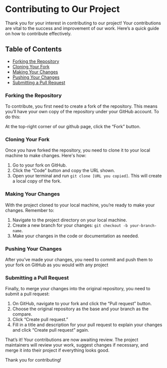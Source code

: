 # Contributing to Our Project

Thank you for your interest in contributing to our project! Your contributions are vital to the success and improvement of our work. Here’s a quick guide on how to contribute effectively.

## Table of Contents

- [Forking the Repository](#forking-the-repository)
- [Cloning Your Fork](#cloning-your-fork)
- [Making Your Changes](#making-your-changes)
- [Pushing Your Changes](#pushing-your-changes)
- [Submitting a Pull Request](#submitting-a-pull-request)

### Forking the Repository

To contribute, you first need to create a fork of the repository. This means you’ll have your own copy of the repository under your GitHub account. To do this:

At the top-right corner of our github page, click the “Fork” button.

### Cloning Your Fork

Once you have forked the repository, you need to clone it to your local machine to make changes. Here's how:

1. Go to your fork on GitHub.
2. Click the “Code” button and copy the URL shown.
3. Open your terminal and run `git clone [URL you copied]`. This will create a local copy of the fork.

### Making Your Changes

With the project cloned to your local machine, you’re ready to make your changes. Remember to:

1. Navigate to the project directory on your local machine.
2. Create a new branch for your changes: `git checkout -b your-branch-name`.
3. Make your changes in the code or documentation as needed.

### Pushing Your Changes

After you’ve made your changes, you need to commit and push them to your fork on GitHub as you would with any project

### Submitting a Pull Request

Finally, to merge your changes into the original repository, you need to submit a pull request:

1. On GitHub, navigate to your fork and click the “Pull request” button.
2. Choose the original repository as the base and your branch as the compare.
3. Click “Create pull request.”
4. Fill in a title and description for your pull request to explain your changes and click “Create pull request” again.

That’s it! Your contributions are now awaiting review. The project maintainers will review your work, suggest changes if necessary, and merge it into their project if everything looks good.

Thank you for contributing!
